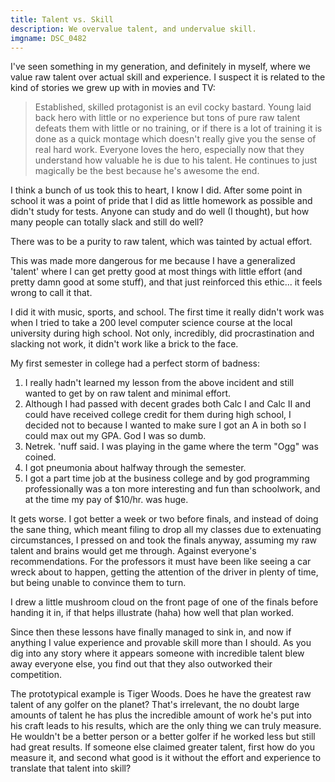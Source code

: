 ```yaml
---
title: Talent vs. Skill
description: We overvalue talent, and undervalue skill.
imgname: DSC_0482
---
```


I've seen something in my generation, and definitely in myself, where we value raw talent over actual skill and experience.  I suspect it is related to the kind of stories we grew up with in movies and TV:

> Established, skilled protagonist is an evil cocky bastard.  Young laid back hero with little or no experience but tons of pure raw talent defeats them with little or no training, or if there is a lot of training it is done as a quick montage which doesn't really give you the sense of real hard work.  Everyone loves the hero, especially now that they understand how valuable he is due to his talent.  He continues to just magically be the best because he's awesome the end.

I think a bunch of us took this to heart, I know I did.  After some point in school it was a point of pride that I did as little homework as possible and didn't study for tests.  Anyone can study and do well (I thought), but how many people can totally slack and still do well?

There was to be a purity to raw talent, which was tainted by actual effort.

This was made more dangerous for me because I have a generalized 'talent' where I can get pretty good at most things with little effort (and pretty damn good at some stuff), and that just reinforced this ethic... it feels wrong to call it that.

I did it with music, sports, and school.  The first time it really didn't work was when I tried to take a 200 level computer science course at the local university during high school.  Not only, incredibly, did procrastination and slacking not work, it didn't work like a brick to the face.

My first semester in college had a perfect storm of badness:

1. I really hadn't learned my lesson from the above incident and still wanted to get by on raw talent and minimal effort.
2. Although I had passed with decent grades both Calc I and Calc II and could have received college credit for them during high school, I decided not to because I wanted to make sure I got an A in both so I could max out my GPA.  God I was so dumb.
3. Netrek.  'nuff said.  I was playing in the game where the term "Ogg" was coined.
4. I got pneumonia about halfway through the semester.
5. I got a part time job at the business college and by god programming professionally was a ton more interesting and fun than schoolwork, and at the time my pay of $10/hr. was huge.

It gets worse.  I got better a week or two before finals, and instead of doing the sane thing, which meant filing to drop all my classes due to extenuating circumstances, I pressed on and took the finals anyway, assuming my raw talent and brains would get me through.  Against everyone's recommendations.  For the professors it must have been like seeing a car wreck about to happen, getting the attention of the driver in plenty of time, but being unable to convince them to turn.

I drew a little mushroom cloud on the front page of one of the finals before handing it in, if that helps illustrate (haha) how well that plan worked.

Since then these lessons have finally managed to sink in, and now if anything I value experience and provable skill more than I should.  As you dig into any story where it appears someone with incredible talent blew away everyone else, you find out that they also outworked their competition.

The prototypical example is Tiger Woods.  Does he have the greatest raw talent of any golfer on the planet?  That's irrelevant, the no doubt large amounts of talent he has plus the incredible amount of work he's put into his craft leads to his results, which are the only thing we can truly measure.  He wouldn't be a better person or a better golfer if he worked less but still had great results.  If someone else claimed greater talent, first how do you measure it, and second what good is it without the effort and experience to translate that talent into skill?
